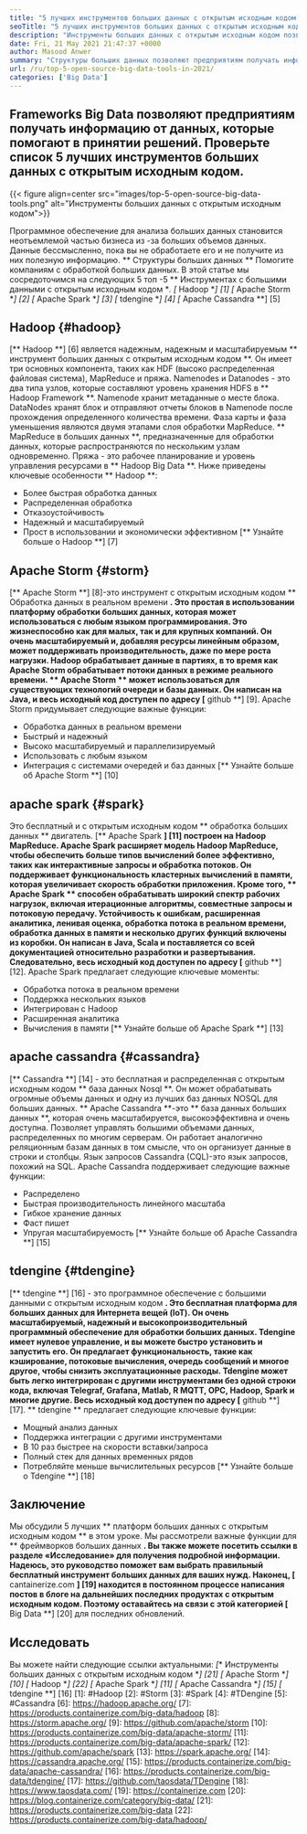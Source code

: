 ```yaml
---
title: "5 лучших инструментов больших данных с открытым исходным кодом в 2021 году" 
seoTitle: "5 лучших инструментов больших данных с открытым исходным кодом в 2021 году" 
description: "Инструменты больших данных с открытым исходным кодом позволяют компаниям быстро выполнять крупномасштабную обработку данных. Это руководство поможет вам выбрать правильную структуру больших данных." 
date: Fri, 21 May 2021 21:47:37 +0000
author: Masood Anwer
summary: "Структуры больших данных позволяют предприятиям получать информацию от данных, которые помогают в принятии решений. Проверьте список 5 лучших инструментов больших данных с открытым исходным кодом." 
url: /ru/top-5-open-source-big-data-tools-in-2021/
categories: ['Big Data']
---
```


## Frameworks Big Data позволяют предприятиям получать информацию от данных, которые помогают в принятии решений. Проверьте список 5 лучших инструментов больших данных с открытым исходным кодом.

{{< figure align=center src="images/top-5-open-source-big-data-tools.png" alt="Инструменты больших данных с открытым исходным кодом">}}

Программное обеспечение для анализа больших данных становится неотъемлемой частью бизнеса из -за больших объемов данных. Данные бессмысленно, пока вы не обработаете его и не получите из них полезную информацию. ** Структуры больших данных ** Помогите компаниям с обработкой больших данных. В этой статье мы сосредоточимся на следующих 5 топ -5 ** Инструментах с большими данными с открытым исходным кодом **.
  *[** Hadoop **] [1]
  *[** Apache Storm **] [2]
  *[** Apache Spark **] [3]
  *[** tdengine **] [4]
  *[** Apache Cassandra **] [5]

## Hadoop {#hadoop}
[** Hadoop **] [6] является надежным, надежным и масштабируемым ** инструмент больших данных с открытым исходным кодом **. Он имеет три основных компонента, таких как HDF (высоко распределенная файловая система), MapReduce и пряжа. Namenodes и Datanodes - это два типа узлов, которые составляют уровень хранения HDFS в ** Hadoop Framework **. Namenode хранит метаданные о месте блока. DataNodes хранят блок и отправляют отчеты блоков в Namenode после прохождения определенного количества времени. Фаза карты и фаза уменьшения являются двумя этапами слоя обработки MapReduce. ** MapReduce в больших данных **, предназначенные для обработки данных, которые распространяются по нескольким узлам одновременно. Пряжа - это рабочее планирование и уровень управления ресурсами в ** Hadoop Big Data **.
Ниже приведены ключевые особенности ** Hadoop **:
  * Более быстрая обработка данных
  * Распределенная обработка
  * Отказоустойчивость
  * Надежный и масштабируемый
  * Прост в использовании и экономически эффективном
[** Узнайте больше о Hadoop **] [7]

## Apache Storm {#storm}
[** Apache Storm **] [8]-это инструмент с открытым исходным кодом ** Обработка данных в реальном времени **. Это простая в использовании платформу обработки больших данных, которая может использоваться с любым языком программирования. Это жизнеспособно как для малых, так и для крупных компаний. Он очень масштабируемый и, добавляя ресурсы линейным образом, может поддерживать производительность, даже по мере роста нагрузки. Hadoop обрабатывает данные в партиях, в то время как Apache Storm обрабатывает потоки данных в режиме реального времени. ** Apache Storm ** может использоваться для существующих технологий очереди и базы данных. Он написан на Java, и весь исходный код доступен по адресу [** github **] [9].
Apache Storm придумывает следующие важные функции:
  * Обработка данных в реальном времени
  * Быстрый и надежный
  * Высоко масштабируемый и параллелизируемый
  * Использовать с любым языком
  * Интеграция с системами очередей и баз данных
[** Узнайте больше об Apache Storm **] [10]

## apache spark {#spark}
Это бесплатный и с открытым исходным кодом ** обработка больших данных ** двигатель. [** Apache Spark **] [11] построен на Hadoop MapReduce. Apache Spark расширяет модель Hadoop MapReduce, чтобы обеспечить больше типов вычислений более эффективно, таких как интерактивные запросы и обработка потоков. Он поддерживает функциональность кластерных вычислений в памяти, которая увеличивает скорость обработки приложения. Кроме того, ** Apache Spark ** способен обрабатывать широкий спектр рабочих нагрузок, включая итерационные алгоритмы, совместные запросы и потоковую передачу. Устойчивость к ошибкам, расширенная аналитика, ленивая оценка, обработка потока в реальном времени, обработка данных в памяти и несколько других функций включены из коробки. Он написан в Java, Scala и поставляется со всей документацией относительно разработки и развертывания. Следовательно, весь исходный код доступен по адресу [** github **] [12].
Apache Spark предлагает следующие ключевые моменты:
  * Обработка потока в реальном времени
  * Поддержка нескольких языков
  * Интегрирован с Hadoop
  * Расширенная аналитика
  * Вычисления в памяти
[** Узнайте больше об Apache Spark **] [13]

## apache cassandra {#cassandra}
[** Cassandra **] [14] - это бесплатная и распределенная с открытым исходным кодом ** база данных Nosql **. Он может обрабатывать огромные объемы данных и одну из лучших баз данных NOSQL для больших данных. ** Apache Cassandra **-это ** база данных больших данных **, которая очень масштабируется, высокоэффективна и очень доступна. Позволяет управлять большими объемами данных, распределенных по многим серверам. Он работает аналогично реляционным базам данных в том смысле, что он организует данные в строки и столбцы. Язык запросов Cassandra (CQL)-это язык запросов, похожий на SQL.
Apache Cassandra поддерживает следующие важные функции:
  * Распределено
  * Быстрая производительность линейного масштаба
  * Гибкое хранение данных
  * Фаст пишет
  * Упругая масштабируемость
[** Узнайте больше об Apache Cassandra **] [15]

## tdengine {#tdengine}
[** tdengine **] [16] - это программное обеспечение с большими данными с открытым исходным кодом **. Это бесплатная платформа для больших данных для Интернета вещей (IoT). Он очень масштабируемый, надежный и высокопроизводительный программный обеспечение для обработки больших данных. Tdengine имеет нулевое управление, и вы можете быстро установить и запустить его. Он предлагает функциональность, такие как кэширование, потоковые вычисления, очередь сообщений и многое другое, чтобы снизить эксплуатационные расходы. Tdengine может быть легко интегрирован с другими инструментами без одной строки кода, включая Telegraf, Grafana, Matlab, R MQTT, OPC, Hadoop, Spark и многие другие. Весь исходный код доступен по адресу [** github **] [17].
** tdengine ** предлагает следующие ключевые функции:
  * Мощный анализ данных
  * Поддержка интеграции с другими инструментами
  * В 10 раз быстрее на скорости вставки/запроса
  * Полный стек для данных временных рядов
  * Потребляйте меньше вычислительных ресурсов
[** Узнайте больше о Tdengine **] [18]

## Заключение
Мы обсудили 5 лучших ** платформ больших данных с открытым исходным кодом ** в этом уроке. Мы рассмотрели важные функции для ** фреймворков больших данных **. Вы также можете посетить ссылки в разделе «Исследование» для получения подробной информации. Надеюсь, это руководство поможет вам выбрать правильный бесплатный инструмент больших данных для ваших нужд.
Наконец, [** cantainerize.com **] [19] находится в постоянном процессе написания постов в блоге на дальнейших последних продуктах с открытым исходным кодом. Поэтому оставайтесь на связи с этой категорией [** Big Data **] [20] для последних обновлений.

## Исследовать
Вы можете найти следующие ссылки актуальными:
  *[** Инструменты больших данных с открытым исходным кодом **] [21]
  *[** Apache Storm **] [10]
  *[** Hadoop **] [22]
  *[** Apache Spark **] [11]
  *[** Apache Cassandra **] [15]
  *[** tdengine **] [16]
[1]: #Hadoop
[2]: #Storm
[3]: #Spark
[4]: #TDengine
[5]: #Cassandra
[6]: https://hadoop.apache.org/
[7]: https://products.containerize.com/big-data/hadoop
[8]: https://storm.apache.org/
[9]: https://github.com/apache/storm
[10]: https://products.containerize.com/big-data/apache-storm/
[11]: https://products.containerize.com/big-data/apache-spark/
[12]: https://github.com/apache/spark
[13]: https://spark.apache.org/
[14]: https://cassandra.apache.org/
[15]: https://products.containerize.com/big-data/apache-cassandra/
[16]: https://products.containerize.com/big-data/tdengine/
[17]: https://github.com/taosdata/TDengine
[18]: https://www.taosdata.com/
[19]: https://containerize.com
[20]: https://blog.containerize.com/category/big-data/
[21]: https://products.containerize.com/big-data
[22]: https://products.containerize.com/big-data/hadoop/
